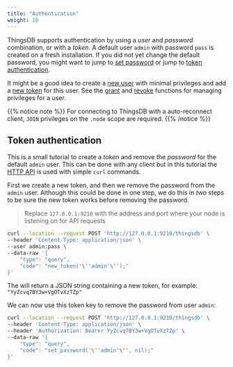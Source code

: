 ```yaml
---
title: "Authentication"
weight: 10
---
```


ThingsDB supports authentication by using a *user* and *password* combination, or with a *token*. A default user `admin` with password `pass` is created on a fresh installation.
If you did not yet change the default password, you might want to jump to [set password](../../thingsdb-api/set_password) or jump to [token authentication](#token-authentication).

It might be a good idea to create a [new user](../../thingsdb-api/new_user) with minimal privileges and add a [new token](../../thingsdb-api/new_token) for this user.
See the [grant](../../thingsdb-api/grant) and [revoke](../../thingsdb-api/revoke) functions for managing privileges for a user.

{{% notice note %}}
For connecting to ThingsDB with a auto-reconnect client, `JOIN` privileges on the `.node` scope are required.
{{% /notice %}}

## Token authentication

This is a small tutorial to create a *token* and remove the *password* for the default `admin` user.
This can be done with any client but in this tutorial the [HTTP API](../http-api) is used with simple `curl`
commands.

First we create a new token, and then we remove the password from the `admin` user.
Although this could be done in one step, we do this in *two* steps to be sure the new token
works before removing the password.

> Replace `127.0.0.1:9210` with the address and port where your node is listening on for API requests

```bash
curl --location --request POST 'http://127.0.0.1:9210/thingsdb' \
--header 'Content-Type: application/json' \
--user admin:pass \
--data-raw '{
    "type": "query",
    "code": "new_token('\''admin'\'');"
}'
```

The will return a JSON string containing a new token, for example: `"YyZcvq7BY3w+VgOTvXzTZp"`

We can now use this token key to remove the password from user `admin`:

```bash
curl --location --request POST 'http://127.0.0.1:9210/thingsdb' \
--header 'Content-Type: application/json' \
--header 'Authorization: Bearer YyZcvq7BY3w+VgOTvXzTZp' \
--data-raw '{
    "type": "query",
    "code": "set_password('\''admin'\'', nil);"
}'
```
